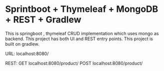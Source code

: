 # Sprintboot + Thymeleaf + MongoDB + REST + Gradlew
This is springboot , thymeleaf CRUD implementation which uses mongo as backend. This project has both UI and REST entry points.
This project is built on gradlew.

URL: 
localhost:8080/

REST:
GET  localhost:8080/product/
POST localhost:8080/product/
